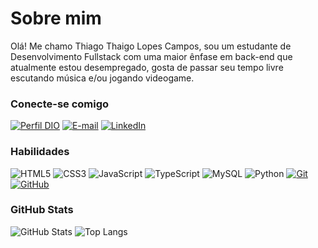# Sobre mim
Olá! Me chamo Thiago Thaigo Lopes Campos, sou um estudante de Desenvolvimento Fullstack com uma maior ênfase em back-end que atualmente estou desempregado,  gosta de passar seu tempo livre escutando música e/ou jogando videogame.

### Conecte-se comigo
[![Perfil DIO](https://img.shields.io/badge/-Meu%20Perfil%20na%20DIO-30A3DC?style=for-the-badge)](https://web.dio.me/users/thiagolopescampos/)
[![E-mail](https://img.shields.io/badge/-Email-000?style=for-the-badge&logo=microsoft-outlook&logoColor=E94D5F)](mailto:thiagolopescampos@yahoo.com)
[![LinkedIn](https://img.shields.io/badge/-LinkedIn-000?style=for-the-badge&logo=linkedin&logoColor=30A3DC)](www.linkedin.com/in/thiago-lopes-campos-65108912a)


### Habilidades
![HTML5](https://img.shields.io/badge/HTML-000?style=for-the-badge&logo=html5&logoColor=30A3DC)
![CSS3](https://img.shields.io/badge/CSS3-000?style=for-the-badge&logo=css3&logoColor=E94D5F)
![JavaScript](https://img.shields.io/badge/JavaScript-000?style=for-the-badge&logo=javascript&logoColor=30A3DC)
![TypeScript](https://img.shields.io/badge/TypeScript-000?style=for-the-badge&logo=typescript)
![MySQL](https://img.shields.io/badge/mysql-%2300f.svg?style=for-the-badge&logo=mysql&logoColor=30A3DC)
![Python](https://img.shields.io/badge/Python-000?style=for-the-badge&logo=python)
[![Git](https://img.shields.io/badge/Git-000?style=for-the-badge&logo=git&logoColor=E94D5F)](https://git-scm.com/doc) 
[![GitHub](https://img.shields.io/badge/GitHub-000?style=for-the-badge&logo=github&logoColor=30A3DC)](https://docs.github.com/)


### GitHub Stats
![GitHub Stats](https://github-readme-stats.vercel.app/api?username=thiagolopescampos&theme=transparent&bg_color=000&border_color=30A3DC&show_icons=true&icon_color=30A3DC&title_color=E94D5F&text_color=FFF)
![Top Langs](https://github-readme-stats-git-masterrstaa-rickstaa.vercel.app/api/top-langs/?username=thiagolopescampos&layout=compact&bg_color=000&border_color=30A3DC&title_color=E94D5F&text_color=FFF)
